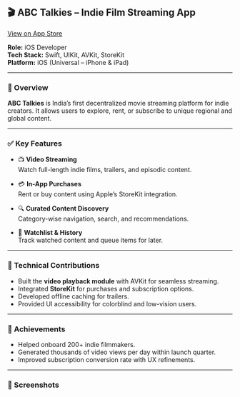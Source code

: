 ## 🎬 ABC Talkies – Indie Film Streaming App  
[View on App Store](https://apps.apple.com/us/app/abc-talkies/id1586757822)

**Role:** iOS Developer  
**Tech Stack:** Swift, UIKit, AVKit, StoreKit  
**Platform:** iOS (Universal – iPhone & iPad)

---

### 🔹 Overview
**ABC Talkies** is India’s first decentralized movie streaming platform for indie creators. It allows users to explore, rent, or subscribe to unique regional and global content.

---

### ✅ Key Features
- 📺 **Video Streaming**  
  Watch full-length indie films, trailers, and episodic content.

- 💳 **In-App Purchases**  
  Rent or buy content using Apple’s StoreKit integration.

- 🔍 **Curated Content Discovery**  
  Category-wise navigation, search, and recommendations.

- 📝 **Watchlist & History**  
  Track watched content and queue items for later.

---

### 🔧 Technical Contributions
- Built the **video playback module** with AVKit for seamless streaming.
- Integrated **StoreKit** for purchases and subscription options.
- Developed offline caching for trailers.
- Provided UI accessibility for colorblind and low-vision users.

---

### 🎯 Achievements
- Helped onboard 200+ indie filmmakers.
- Generated thousands of video views per day within launch quarter.
- Improved subscription conversion rate with UX refinements.

---

### 📸 Screenshots

